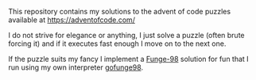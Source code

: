 This repository contains my solutions to the advent of code puzzles available at https://adventofcode.com/

I do not strive for elegance or anything, I just solve a puzzle (often brute forcing it) and if it executes fast enough I move on to the next one.

If the puzzle suits my fancy I implement a [Funge-98](https://github.com/catseye/Funge-98/blob/master/doc/funge98.markdown) solution for fun that I run using my own interpreter [gofunge98](https://git.adyxax.org/adyxax/gofunge98).
